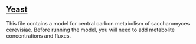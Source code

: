 ## [Yeast](io/input/yeast.xlsx)
This file contains a model for central carbon metabolism of saccharomyces cerevisiae. Before running the model, you will need to add metabolite concentrations and fluxes.
